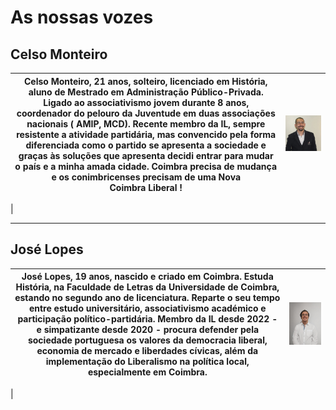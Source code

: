# As nossas vozes

## Celso Monteiro

Celso Monteiro, 21 anos, solteiro, licenciado em História, aluno de Mestrado em Administração Público-Privada. Ligado ao associativismo jovem durante 8 anos, coordenador do pelouro da Juventude em duas associações nacionais ( AMIP, MCD). Recente membro da IL, sempre resistente a atividade partidária, mas convencido pela forma diferenciada como o partido se apresenta a sociedade e graças às soluções que apresenta decidi entrar para mudar o país e a minha amada cidade. Coimbra precisa de mudança e os conimbricenses precisam de uma Nova Coimbra Liberal !           |  ![Ideias Liberais](./assets/selfiecelso.jpeg)
:-------------------------:|:-------------------------:
 | 

-------------------------


## José Lopes


José Lopes, 19 anos, nascido e criado em Coimbra. Estuda História, na Faculdade de Letras da Universidade de Coimbra, estando no segundo ano de licenciatura. Reparte o seu tempo entre estudo universitário, associativismo académico e participação político-partidária. Membro da IL desde 2022 - e simpatizante desde 2020 - procura defender pela sociedade portuguesa os valores da democracia liberal, economia de mercado e liberdades cívicas, além da implementação do Liberalismo na política local, especialmente em Coimbra.  | ![Ideias Liberais](./assets/lopes.jpg)
:-------------------------:|:-------------------------:
 | 
